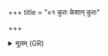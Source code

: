 +++
title = "०१ कुतः केशान् कुतः"

+++
<details><summary>मूलम् (GR)</summary>

कुतः केशान् कुतः स्नाव  
कुतो अस्थीन्य् आभरत् ।  
अङ्गा पर्वाणि मज्जानं  
को मांसं कुत आभरत् ॥
</details>